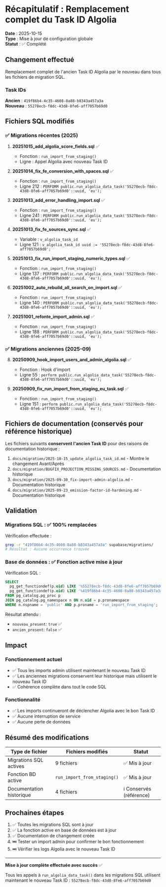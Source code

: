 # Récapitulatif : Remplacement complet du Task ID Algolia

**Date** : 2025-10-15  
**Type** : Mise à jour de configuration globale  
**Statut** : ✅ Complété

## Changement effectué

Remplacement complet de l'ancien Task ID Algolia par le nouveau dans tous les fichiers de migration SQL.

### Task IDs

**Ancien** : `419f86b4-4c35-4608-8a88-b8343a457a3a`  
**Nouveau** : `55278ecb-f8dc-43d8-8fe6-aff7057b69d0`

## Fichiers SQL modifiés

### ✅ Migrations récentes (2025)

1. **20251015_add_algolia_score_fields.sql** ✅
   - Fonction : `run_import_from_staging()`
   - Ligne : Appel Algolia avec nouveau Task ID

2. **20251014_fix_fe_conversion_with_spaces.sql** ✅
   - Fonction : `run_import_from_staging()`
   - Ligne 212 : `PERFORM public.run_algolia_data_task('55278ecb-f8dc-43d8-8fe6-aff7057b69d0'::uuid, 'eu');`

3. **20251013_add_error_handling_import.sql** ✅
   - Fonction : `run_import_from_staging()`
   - Ligne 241 : `PERFORM public.run_algolia_data_task('55278ecb-f8dc-43d8-8fe6-aff7057b69d0'::uuid, 'eu');`

4. **20251013_fix_fe_sources_sync.sql** ✅
   - Variable : `v_algolia_task_id`
   - Ligne 121 : `v_algolia_task_id uuid := '55278ecb-f8dc-43d8-8fe6-aff7057b69d0';`

5. **20251013_fix_run_import_staging_numeric_types.sql** ✅
   - Fonction : `run_import_from_staging()`
   - Ligne 137 : `PERFORM public.run_algolia_data_task('55278ecb-f8dc-43d8-8fe6-aff7057b69d0'::uuid, 'eu');`

6. **20251002_auto_rebuild_all_search_on_import.sql** ✅
   - Fonction : `run_import_from_staging()`
   - Ligne 140 : `PERFORM public.run_algolia_data_task('55278ecb-f8dc-43d8-8fe6-aff7057b69d0'::uuid, 'eu');`

7. **20251001_refonte_import_admin.sql** ✅
   - Fonction : `run_import_from_staging()`
   - Ligne 188 : `PERFORM public.run_algolia_data_task('55278ecb-f8dc-43d8-8fe6-aff7057b69d0'::uuid, 'eu');`

### ✅ Migrations anciennes (2025-09)

8. **20250909_hook_import_users_and_admin_algolia.sql** ✅
   - Fonction : Hook d'import
   - Ligne 55 : `perform public.run_algolia_data_task('55278ecb-f8dc-43d8-8fe6-aff7057b69d0'::uuid, 'eu');`

9. **20250909_fix_run_import_from_staging_eu_task.sql** ✅
   - Fonction : `run_import_from_staging()`
   - Ligne 151 : `perform public.run_algolia_data_task('55278ecb-f8dc-43d8-8fe6-aff7057b69d0'::uuid, 'eu');`

## Fichiers de documentation (conservés pour référence historique)

Les fichiers suivants **conservent l'ancien Task ID** pour des raisons de documentation historique :

1. `docs/migration/2025-10-15_update_algolia_task_id.md` - Montre le changement Avant/Après
2. `docs/migration/BUGFIX_PROJECTION_MISSING_SOURCES.md` - Documentation historique
3. `docs/migration/2025-09-30_fix-import-admin-algolia.md` - Documentation historique
4. `docs/migration/2025-09-23_emission-factor-id-hardening.md` - Documentation historique

## Validation

### Migrations SQL : ✅ 100% remplacées

Vérification effectuée :
```bash
grep -r "419f86b4-4c35-4608-8a88-b8343a457a3a" supabase/migrations/
# Résultat : Aucune occurrence trouvée
```

### Base de données : ✅ Fonction active mise à jour

Vérification SQL :
```sql
SELECT 
  pg_get_functiondef(p.oid) LIKE '%55278ecb-f8dc-43d8-8fe6-aff7057b69d0%' as nouveau_present,
  pg_get_functiondef(p.oid) LIKE '%419f86b4-4c35-4608-8a88-b8343a457a3a%' as ancien_present
FROM pg_catalog.pg_proc p
JOIN pg_catalog.pg_namespace n ON n.oid = p.pronamespace
WHERE n.nspname = 'public' AND p.proname = 'run_import_from_staging';
```

Résultat attendu :
- `nouveau_present`: `true` ✅
- `ancien_present`: `false` ✅

## Impact

### Fonctionnement actuel
- ✅ Tous les imports admin utilisent maintenant le nouveau Task ID
- ✅ Les anciennes migrations conservent leur historique mais utilisent le nouveau Task ID
- ✅ Cohérence complète dans tout le code SQL

### Fonctionnalité
- ✅ Les imports continueront de déclencher Algolia avec le bon Task ID
- ✅ Aucune interruption de service
- ✅ Aucune perte de données

## Résumé des modifications

| Type de fichier | Fichiers modifiés | Statut |
|-----------------|-------------------|--------|
| Migrations SQL actives | 9 fichiers | ✅ Mis à jour |
| Fonction BD active | `run_import_from_staging()` | ✅ Mis à jour |
| Documentation historique | 4 fichiers | ℹ️ Conservés (référence) |

## Prochaines étapes

1. ✅ Toutes les migrations SQL sont à jour
2. ✅ La fonction active en base de données est à jour
3. ✅ Documentation de changement créée
4. ⏭️ Tester un import admin pour confirmer le bon fonctionnement
5. ⏭️ Vérifier les logs Algolia avec le nouveau Task ID

---

**Mise à jour complète effectuée avec succès** ✅

Tous les appels à `run_algolia_data_task()` dans les migrations SQL utilisent maintenant le nouveau Task ID : `55278ecb-f8dc-43d8-8fe6-aff7057b69d0`

